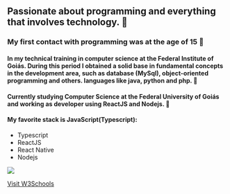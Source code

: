 

## Passionate about programming and everything that involves technology. :blue_heart:

### My first contact with programming was at the age of 15 :baby:

#### In my technical training in computer science at the Federal Institute of Goiás. During this period I obtained a solid base in fundamental concepts in the development area, such as database (MySql), object-oriented programming and others. languages like java, python and php. :blue_book:

#### Currently studying Computer Science at the Federal University of Goiás and working as developer using ReactJS and Nodejs. :construction_worker:

#### My favorite stack is JavaScript(Typescript):
- Typescript
- ReactJS
- React Native
- Nodejs

<a href="https://www.linkedin.com/in/matheus-ant%C3%B4nio-377698180/" target="_blank">
  <img src="https://img.shields.io/static/v1?label=Linkedin&message=Matheus&color=7159c1&style=for-the-badge&logo=linkedin"/>
</a>

<a href="https://www.w3schools.com" target="_blank">Visit W3Schools</a>

